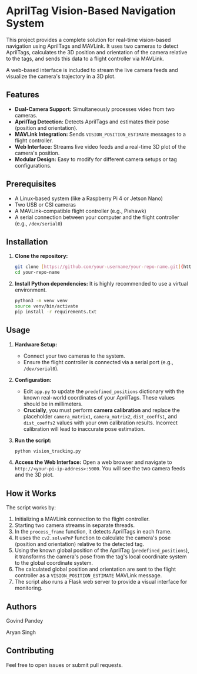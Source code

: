# AprilTag Vision-Based Navigation System

This project provides a complete solution for real-time vision-based navigation using AprilTags and MAVLink. It uses two cameras to detect AprilTags, calculates the 3D position and orientation of the camera relative to the tags, and sends this data to a flight controller via MAVLink.

A web-based interface is included to stream the live camera feeds and visualize the camera's trajectory in a 3D plot.

## Features
* **Dual-Camera Support:** Simultaneously processes video from two cameras.
* **AprilTag Detection:** Detects AprilTags and estimates their pose (position and orientation).
* **MAVLink Integration:** Sends `VISION_POSITION_ESTIMATE` messages to a flight controller.
* **Web Interface:** Streams live video feeds and a real-time 3D plot of the camera's position.
* **Modular Design:** Easy to modify for different camera setups or tag configurations.

## Prerequisites
* A Linux-based system (like a Raspberry Pi 4 or Jetson Nano)
* Two USB or CSI cameras
* A MAVLink-compatible flight controller (e.g., Pixhawk)
* A serial connection between your computer and the flight controller (e.g., `/dev/serial0`)

## Installation

1.  **Clone the repository:**
    ```bash
    git clone [https://github.com/your-username/your-repo-name.git](https://github.com/your-username/your-repo-name.git)
    cd your-repo-name
    ```

2.  **Install Python dependencies:**
    It is highly recommended to use a virtual environment.
    ```bash
    python3 -m venv venv
    source venv/bin/activate
    pip install -r requirements.txt
    ```

## Usage

1.  **Hardware Setup:**
    * Connect your two cameras to the system.
    * Ensure the flight controller is connected via a serial port (e.g., `/dev/serial0`).

2.  **Configuration:**
    * Edit ``app.py`` to update the `predefined_positions` dictionary with the known real-world coordinates of your AprilTags. These values should be in millimeters.
    * **Crucially**, you must perform **camera calibration** and replace the placeholder `camera_matrix1`, `camera_matrix2`, `dist_coeffs1`, and `dist_coeffs2` values with your own calibration results. Incorrect calibration will lead to inaccurate pose estimation.

3.  **Run the script:**
    ```bash
    python vision_tracking.py
    ```

4.  **Access the Web Interface:**
    Open a web browser and navigate to `http://<your-pi-ip-address>:5000`. You will see the two camera feeds and the 3D plot.

## How it Works

The script works by:
1.  Initializing a MAVLink connection to the flight controller.
2.  Starting two camera streams in separate threads.
3.  In the `process_frame` function, it detects AprilTags in each frame.
4.  It uses the `cv2.solvePnP` function to calculate the camera's pose (position and orientation) relative to the detected tag.
5.  Using the known global position of the AprilTag (`predefined_positions`), it transforms the camera's pose from the tag's local coordinate system to the global coordinate system.
6.  The calculated global position and orientation are sent to the flight controller as a `VISION_POSITION_ESTIMATE` MAVLink message.
7.  The script also runs a Flask web server to provide a visual interface for monitoring.

## Authors

Govind Pandey


Aryan Singh

## Contributing

Feel free to open issues or submit pull requests.

